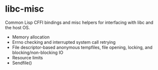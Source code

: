 libc-misc
=========

Common Lisp CFFI bindings and misc helpers for interfacing with libc and the host OS.


* Memory allocation
* Errno checking and interrupted system call retrying
* File descriptor-based anonymous tempfiles, file opening, locking, and blocking/non-blocking IO
* Resource limits
* Sendfile()
